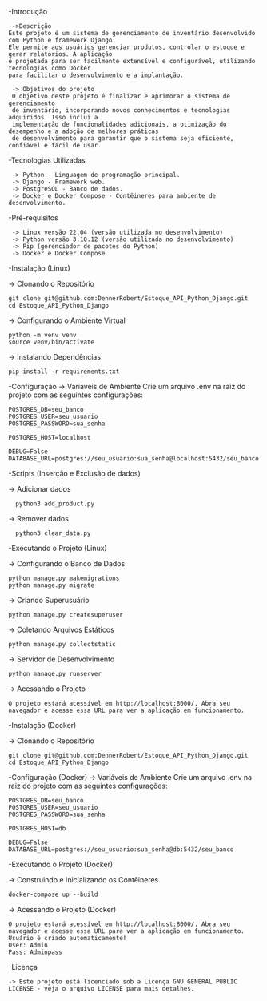-Introdução
    
     ->Descrição
    Este projeto é um sistema de gerenciamento de inventário desenvolvido com Python e framework Django. 
    Ele permite aos usuários gerenciar produtos, controlar o estoque e gerar relatórios. A aplicação 
    é projetada para ser facilmente extensível e configurável, utilizando tecnologias como Docker
    para facilitar o desenvolvimento e a implantação.

     -> Objetivos do projeto
     O objetivo deste projeto é finalizar e aprimorar o sistema de gerenciamento
     de inventário, incorporando novos conhecimentos e tecnologias adquiridos. Isso inclui a 
     implementação de funcionalidades adicionais, a otimização do desempenho e a adoção de melhores práticas
     de desenvolvimento para garantir que o sistema seja eficiente, confiável e fácil de usar.
    
-Tecnologias Utilizadas

     -> Python - Linguagem de programação principal.
     -> Django - Framework web.
     -> PostgreSQL - Banco de dados.
     -> Docker e Docker Compose - Contêineres para ambiente de desenvolvimento.

-Pré-requisitos

     -> Linux versão 22.04 (versão utilizada no desenvolvimento)
     -> Python versão 3.10.12 (versão utilizada no desenvolvimento)
     -> Pip (gerenciador de pacotes do Python)
     -> Docker e Docker Compose

-Instalação (Linux)
     
  -> Clonando o Repositório
    
    git clone git@github.com:DennerRobert/Estoque_API_Python_Django.git
    cd Estoque_API_Python_Django

  -> Configurando o Ambiente Virtual
    
    python -m venv venv
    source venv/bin/activate

  -> Instalando Dependências
   
    pip install -r requirements.txt

-Configuração
    -> Variáveis de Ambiente
    Crie um arquivo .env na raiz do projeto com as seguintes configurações:
    
    POSTGRES_DB=seu_banco
    POSTGRES_USER=seu_usuario
    POSTGRES_PASSWORD=sua_senha

    POSTGRES_HOST=localhost

    DEBUG=False
    DATABASE_URL=postgres://seu_usuario:sua_senha@localhost:5432/seu_banco

-Scripts (Inserção e Exclusão de dados)
  
  -> Adicionar dados
      
      python3 add_product.py
  
  -> Remover dados
    
      python3 clear_data.py
  
-Executando o Projeto (Linux)

  -> Configurando o Banco de Dados

    python manage.py makemigrations
    python manage.py migrate

  -> Criando Superusuário
    
    python manage.py createsuperuser

  -> Coletando Arquivos Estáticos
    
    python manage.py collectstatic

  -> Servidor de Desenvolvimento

    python manage.py runserver

  -> Acessando o Projeto

    O projeto estará acessível em http://localhost:8000/. Abra seu navegador e acesse essa URL para ver a aplicação em funcionamento.


-Instalação (Docker)
     
  -> Clonando o Repositório
    
    git clone git@github.com:DennerRobert/Estoque_API_Python_Django.git
    cd Estoque_API_Python_Django

-Configuração (Docker)
    -> Variáveis de Ambiente
    Crie um arquivo .env na raiz do projeto com as seguintes configurações:
    
    POSTGRES_DB=seu_banco
    POSTGRES_USER=seu_usuario
    POSTGRES_PASSWORD=sua_senha

    POSTGRES_HOST=db

    DEBUG=False
    DATABASE_URL=postgres://seu_usuario:sua_senha@db:5432/seu_banco
  
-Executando o Projeto (Docker)

  -> Construindo e Inicializando os Contêineres

    docker-compose up --build

  -> Acessando o Projeto (Docker)

    O projeto estará acessível em http://localhost:8000/. Abra seu navegador e acesse essa URL para ver a aplicação em funcionamento.
    Usuário é criado automaticamente!
    User: Admin
    Pass: Adminpass

-Licença

    -> Este projeto está licenciado sob a Licença GNU GENERAL PUBLIC LICENSE - veja o arquivo LICENSE para mais detalhes.

